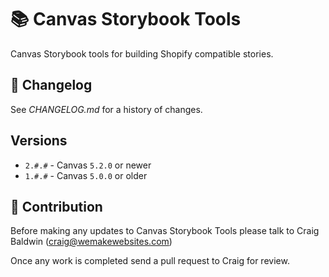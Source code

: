 # 📚 Canvas Storybook Tools

Canvas Storybook tools for building Shopify compatible stories.

## 📅 Changelog

See *CHANGELOG.md* for a history of changes.

## Versions

* `2.#.#` - Canvas `5.2.0` or newer
* `1.#.#` - Canvas `5.0.0` or older

## 🤝 Contribution

Before making any updates to Canvas Storybook Tools please talk to Craig Baldwin (craig@wemakewebsites.com)

Once any work is completed send a pull request to Craig for review.
